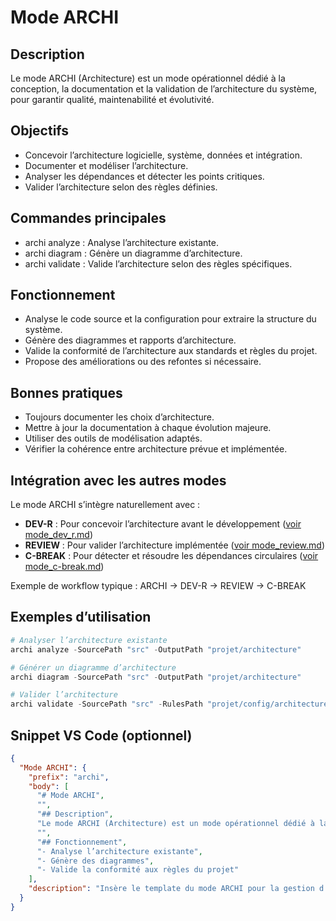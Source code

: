 # Mode ARCHI

## Description
Le mode ARCHI (Architecture) est un mode opérationnel dédié à la conception, la documentation et la validation de l’architecture du système, pour garantir qualité, maintenabilité et évolutivité.

## Objectifs
- Concevoir l’architecture logicielle, système, données et intégration.
- Documenter et modéliser l’architecture.
- Analyser les dépendances et détecter les points critiques.
- Valider l’architecture selon des règles définies.

## Commandes principales
- archi analyze : Analyse l’architecture existante.
- archi diagram : Génère un diagramme d’architecture.
- archi validate : Valide l’architecture selon des règles spécifiques.

## Fonctionnement
- Analyse le code source et la configuration pour extraire la structure du système.
- Génère des diagrammes et rapports d’architecture.
- Valide la conformité de l’architecture aux standards et règles du projet.
- Propose des améliorations ou des refontes si nécessaire.

## Bonnes pratiques
- Toujours documenter les choix d’architecture.
- Mettre à jour la documentation à chaque évolution majeure.
- Utiliser des outils de modélisation adaptés.
- Vérifier la cohérence entre architecture prévue et implémentée.

## Intégration avec les autres modes
Le mode ARCHI s’intègre naturellement avec :
- **DEV-R** : Pour concevoir l’architecture avant le développement ([voir mode_dev_r.md](mode_dev_r.md))
- **REVIEW** : Pour valider l’architecture implémentée ([voir mode_review.md](mode_review.md))
- **C-BREAK** : Pour détecter et résoudre les dépendances circulaires ([voir mode_c-break.md](mode_c-break.md))

Exemple de workflow typique : ARCHI → DEV-R → REVIEW → C-BREAK

## Exemples d’utilisation
```powershell
# Analyser l’architecture existante
archi analyze -SourcePath "src" -OutputPath "projet/architecture"

# Générer un diagramme d’architecture
archi diagram -SourcePath "src" -OutputPath "projet/architecture"

# Valider l’architecture
archi validate -SourcePath "src" -RulesPath "projet/config/architecture-rules.json"
```

## Snippet VS Code (optionnel)
```json
{
  "Mode ARCHI": {
    "prefix": "archi",
    "body": [
      "# Mode ARCHI",
      "",
      "## Description",
      "Le mode ARCHI (Architecture) est un mode opérationnel dédié à la conception, la documentation et la validation de l’architecture du système.",
      "",
      "## Fonctionnement",
      "- Analyse l’architecture existante",
      "- Génère des diagrammes",
      "- Valide la conformité aux règles du projet"
    ],
    "description": "Insère le template du mode ARCHI pour la gestion d’architecture."
  }
}
```

